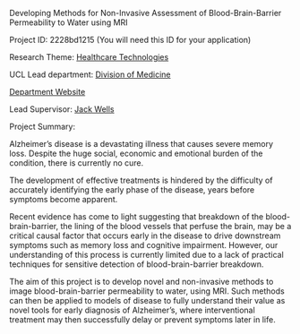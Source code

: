 Developing Methods for Non-Invasive Assessment of Blood-Brain-Barrier Permeability to Water using MRI

Project ID: 2228bd1215
(You will need this ID for your application)

Research Theme: [Healthcare Technologies](../themes/healthcare-technologies.md)

UCL Lead department: [Division of Medicine](../departments/division-of-medicine.md)

[Department Website](https://www.ucl.ac.uk/medicine)

Lead Supervisor: [Jack Wells](https://iris.ucl.ac.uk/iris/browse/profile?upi=JWELL10)

Project Summary:

Alzheimer’s disease is a devastating illness that causes severe memory loss. Despite the huge social, economic and emotional burden of the condition, there is currently no cure. 
 
 The development of effective treatments is hindered by the difficulty of accurately identifying the early phase of the disease, years before symptoms become apparent.
 
 Recent evidence has come to light suggesting that breakdown of the blood-brain-barrier, the lining of the blood vessels that perfuse the brain, may be a critical causal factor that occurs early in the disease to drive downstream symptoms such as memory loss and cognitive impairment. However, our understanding of this process is currently limited due to a lack of practical techniques for sensitive detection of blood-brain-barrier breakdown. 
 
 The aim of this project is to develop novel and non-invasive methods to image blood-brain-barrier permeability to water, using MRI. Such methods can then be applied to models of disease to fully understand their value as novel tools for early diagnosis of Alzheimer’s, where interventional treatment may then successfully delay or prevent symptoms later in life.